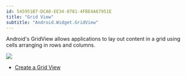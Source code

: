 ```yaml
---
id: 545951B7-DCA0-EE34-0781-4FBE4A67951E
title: "Grid View"
subtitle: "Android.Widget.GridView"
---
```


Android's GridView allows applications to lay out content in a grid using
cells arranging in rows and columns.

 [ ![](Images/gridview.png)](Images/gridview.png)

-   [Create a Grid View](/recipes/android/layout/grid_view/create_a_grid_view)
